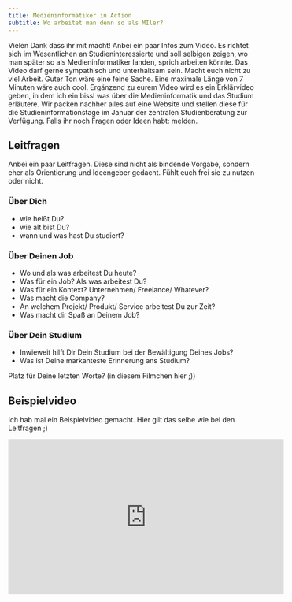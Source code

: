 ```yaml
---
title: Medieninformatiker in Action
subtitle: Wo arbeitet man denn so als MIler?
---
```


Vielen Dank dass ihr mit macht! Anbei ein paar Infos zum Video. Es richtet sich im Wesentlichen an Studieninteressierte und soll selbigen zeigen, wo man später so als Medieninformatiker landen, sprich  arbeiten könnte. Das Video darf gerne sympathisch und unterhaltsam sein. Macht euch nicht zu viel Arbeit. Guter Ton wäre eine feine Sache. Eine maximale Länge von 7 Minuten wäre auch cool. Ergänzend zu eurem Video wird es ein Erklärvideo geben, in dem ich ein bissl was über die Medieninformatik und das Studium erläutere. Wir packen nachher alles auf eine Website und stellen diese für die Studieninformationstage im Januar der zentralen Studienberatung zur Verfügung. Falls ihr noch Fragen oder Ideen habt: melden.

## Leitfragen
Anbei ein paar Leitfragen. Diese sind nicht als bindende Vorgabe, sondern eher als Orientierung und Ideengeber gedacht. Fühlt euch frei sie zu nutzen oder nicht.

### Über Dich
- wie heißt Du?
- wie alt bist Du?
- wann und was hast Du studiert?

### Über Deinen Job
- Wo und als was arbeitest Du heute?
- Was für ein Job? Als was arbeitest Du?
- Was für ein Kontext? Unternehmen/ Freelance/ Whatever?
- Was macht die Company?
- An welchem Projekt/ Produkt/ Service arbeitest Du zur Zeit?
- Was macht dir Spaß an Deinem Job? 

### Über Dein Studium
- Inwieweit hilft Dir Dein Studium bei der Bewältigung Deines Jobs?
- Was ist Deine markanteste Erinnerung ans Studium?

Platz für Deine letzten Worte? (in diesem Filmchen hier ;))

## Beispielvideo

Ich hab mal ein Beispielvideo gemacht. Hier gilt das selbe wie bei den Leitfragen ;)

<iframe width="560" height="315" src="https://www.youtube.com/embed/E45LR82dPcA" frameborder="0" allow="accelerometer; autoplay; clipboard-write; encrypted-media; gyroscope; picture-in-picture" allowfullscreen></iframe>
